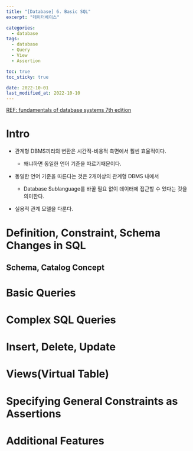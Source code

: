 ```yaml
---
title: "[Database] 6. Basic SQL"
excerpt: "데이터베이스"

categories:
  - database
tags:
  - database
  - Query
  - View
  - Assertion

toc: true
toc_sticky: true

date: 2022-10-01
last_modified_at: 2022-10-10
---
```


[REF: fundamentals of database systems 7th edition](https://auhd.edu.ye/upfiles/elibrary/Azal2020-01-22-12-28-11-76901.pdf)

# Intro

- 관계형 DBMS끼리의 변환은 시간적-비용적 측면에서 훨씬 효율적이다.
	- 왜냐하면 동일한 언어 기준을 따르기때문이다.
- 동일한 언어 기준을 따른다는 것은 2개이상의 관계형 DBMS 내에서 
	- Database Sublanguage를 바꿀 필요 없이 데이터에 접근할 수 있다는 것을 의미한다.

- 실용적 관계 모델을 다룬다.

# Definition, Constraint, Schema Changes in SQL


## Schema, Catalog Concept


# Basic Queries

# Complex SQL Queries

# Insert, Delete, Update

# Views(Virtual Table)

# Specifying General Constraints as Assertions

# Additional Features
